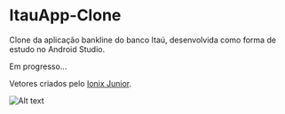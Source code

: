 # ItauApp-Clone

Clone da aplicação bankline do banco Itaú, desenvolvida como forma de estudo no Android Studio.

Em progresso...

Vetores criados pelo [Ionix Junior](https://github.com/ionixjunior).



![ Alt text](https://github.com/samirmaciel/ItauApp-Clone/blob/master/WhatsApp%20Video%202021-04-20%20at%2021.08.58.gif) [](preview_telainicial.gif)




